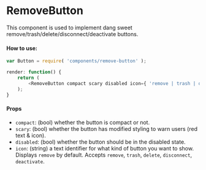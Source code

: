 RemoveButton
=========

This component is used to implement dang sweet remove/trash/delete/disconnect/deactivate buttons.

#### How to use:

```js
var Button = require( 'components/remove-button' );

render: function() {
	return (
		<RemoveButton compact scary disabled icon={ 'remove | trash | delete | deactivate | disconnect' } >Delete me!</RemoveButton>
	);
}
```

#### Props

* `compact`: (bool) whether the button is compact or not.
* `scary`: (bool) whether the button has modified styling to warn users (red text & icon).
* `disabled`: (bool) whether the button should be in the disabled state.
* `icon`: (string) a text identifier for what kind of button you want to show. Displays `remove` by default. Accepts `remove`, `trash`, `delete`, `disconnect`, `deactivate`.
